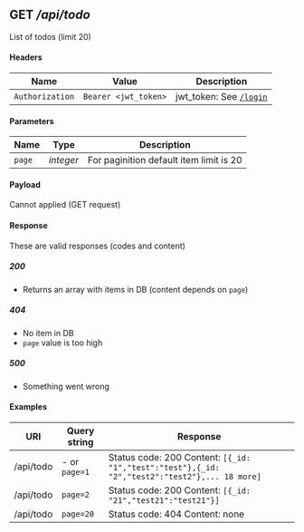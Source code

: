 ## **GET** _/api/todo_

List of todos (limit 20)

#### Headers

Name | Value | Description
--- | --- | ---
`Authorization` | `Bearer <jwt_token>` | jwt_token: See [`/login`](../../../post/login.md)

#### Parameters

Name | Type | Description
--- | --- | ---
`page` | _integer_ | For paginition default item limit is 20

#### Payload

Cannot applied (GET request)

#### Response

These are valid responses (codes and content)

##### 200
- Returns an array with items in DB (content depends on `page`)

##### 404
- No item in DB
- `page` value is too high

##### 500
- Something went wrong

#### Examples

URI | Query string | Response
--- | --- | ---
/api/todo | - or `page=1` | Status code: 200 Content: `[{_id: "1","test":"test"},{_id: "2","test2":"test2"},... 18 more]`
/api/todo | `page=2` | Status code: 200 Content: `[{_id: "21","test21":"test21"}]`
/api/todo | `page=20` | Status code: 404 Content: none

